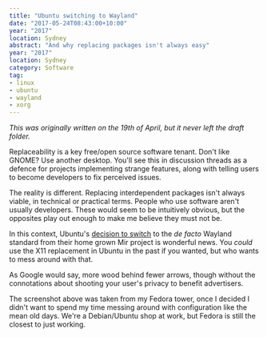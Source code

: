 ```yaml
---
title: "Ubuntu switching to Wayland"
date: "2017-05-24T08:43:00+10:00"
year: "2017"
location: Sydney
abstract: "And why replacing packages isn't always easy"
year: "2017"
location: Sydney
category: Software
tag:
- linux
- ubuntu
- wayland
- xorg
---
```

<p style="font-style:italic">This was originally written on the 19th of April, but it never left the draft folder.</p>

Replaceability is a key free/open source software tenant. Don't like GNOME? Use another desktop. You'll see this in discussion threads as a defence for projects implementing strange features, along with telling users to become developers to fix perceived issues.

The reality is different. Replacing interdependent packages isn't always viable, in technical or practical terms. People who use software aren't usually developers. These would seem to be intuitively obvious, but the opposites play out enough to make me believe they must not be.

In this context, Ubuntu's [decision to switch] to the *de facto* Wayland standard from their home grown Mir project is wonderful news. You *could* use the X11 replacement in Ubuntu in the past if you wanted, but who wants to mess around with that.

As Google would say, more wood behind fewer arrows, though without the connotations about shooting your user's privacy to benefit advertisers.

The screenshot above was taken from my Fedora tower, once I decided I didn't want to spend my time messing around with configuration like the mean old days. We're a Debian/Ubuntu shop at work, but Fedora is still the closest to just working.

[decision to switch]: https://wiki.ubuntu.com/Wayland

